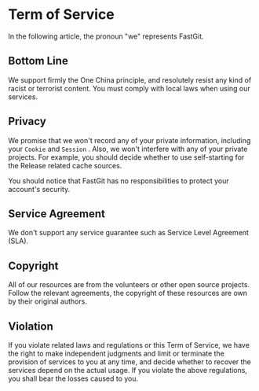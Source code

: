 # Term of Service

In the following article, the pronoun "we" represents FastGit.

## Bottom Line

We support firmly the One China principle, and resolutely resist any kind of racist or terrorist content. You must comply with local laws when using our services.

## Privacy

We promise that we won't record any of your private information, including your `Cookie` and `Session` . Also, we won't interfere with any of your private projects. For example, you should decide whether to use self-starting for the Release related cache sources.

You should notice that FastGit has no responsibilities to protect your account's security.

## Service Agreement

We don't support any service guarantee such as Service Level Agreement (SLA).

## Copyright

All of our resources are from the volunteers or other open source projects. Follow the relevant agreements, the copyright of these resources are own by their original authors.

## Violation

If you violate related laws and regulations or this Term of Service, we have the right to make independent judgments and limit or terminate the provision of services to you at any time, and decide whether to recover the services depend on the actual usage. If you violate the above regulations, you shall bear the losses caused to you.
